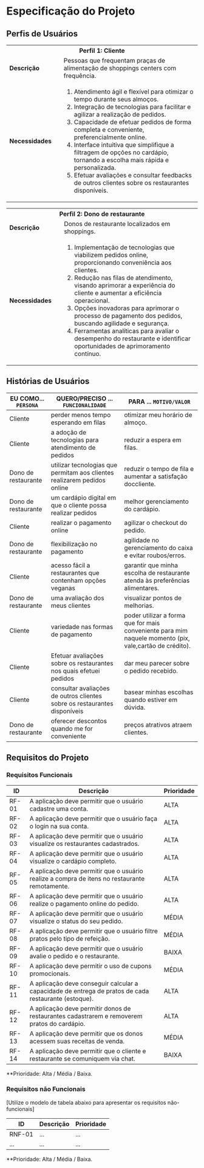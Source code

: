 # Especificação do Projeto

## Perfis de Usuários

<Table>
<tbody>
<tr>
<th colspan= "2" >Perfil 1: Cliente </th>
</th>
<tr>
<td width="150px"><b>Descrição</b></td>
<td width="600px">
Pessoas que frequentam praças de alimentação de shoppings centers com frequência.
</td>
</tr>
<tr>
<td><b>Necessidades</b></td>
<td>
 
1. Atendimento ágil e flexível para otimizar o tempo durante seus almoços. 
2. Integração de tecnologias para facilitar e agilizar a realização de pedidos.
3. Capacidade de efetuar pedidos de forma completa e conveniente, preferencialmente online. 
4. Interface intuitiva que simplifique a filtragem de opções no cardápio, tornando a escolha mais rápida e personalizada.
5. Efetuar avaliações e consultar feedbacks de outros clientes sobre os restaurantes disponíveis.

</td>
</tr>
</tbody>
</table>

<table>
<tbody>
<tr>
<th colspan="2">Perfil 2: Dono de restaurante </th>
</tr>
<tr>
<td width="150px"><b>Descrição</b></td>
<td width="600px">
Donos de restaurante localizados em shoppings.
</td>
</tr>
<tr>
<td><b>Necessidades</b></td>
<td>
 
1. Implementação de tecnologias que viabilizem pedidos online, proporcionando conveniência aos clientes.
2. Redução nas filas de atendimento, visando aprimorar a experiência do cliente e aumentar a eficiência operacional. 
3. Opções inovadoras para aprimorar o processo de pagamento dos pedidos, buscando agilidade e segurança.
4. Ferramentas analíticas para avaliar o desempenho do restaurante e identificar oportunidades de aprimoramento contínuo.

</td>
</tr>
</tbody>
</table>


## Histórias de Usuários

|EU COMO... `PERSONA`| QUERO/PRECISO ... `FUNCIONALIDADE`                                             |PARA ... `MOTIVO/VALOR`                 |
|--------------------|--------------------------------------------------------------------------------|----------------------------------------|
|Cliente | perder menos tempo esperando em filas  | otimizar meu horário de almoço. |
|Cliente | a adoção de tecnologias para atendimento de pedidos  | reduzir a espera em filas.  |
|Dono de restaurante |utilizar tecnologias que permitam aos clientes realizarem pedidos online  | reduzir o tempo de fila e aumentar a satisfação doccliente.  |
|Dono de restaurante |um cardápio digital em que o cliente possa realizar pedidos   | melhor gerenciamento do cardápio. |
|Cliente | realizar o pagamento online  | agilizar o checkout do pedido. |
|Dono de restaurante |flexibilização no pagamento |agilidade no gerenciamento do caixa e evitar roubos/erros. |
|Cliente |acesso fácil a restaurantes que contenham opções veganas | garantir que minha escolha de restaurante atenda às preferências alimentares.|
|Dono de restaurante | uma avaliação dos meus clientes | visualizar pontos de melhorias. |
|Cliente | variedade nas formas de pagamento  | poder utilizar a forma que for mais conveniente para mim naquele momento (pix, vale,cartão de crédito). |
|Cliente | Efetuar avaliações sobre os restaurantes nos quais efetuei pedidos  | dar meu parecer sobre o pedido recebido.  |
|Cliente | consultar avaliações de outros clientes sobre os restaurantes disponíveis  | basear minhas escolhas quando estiver em dúvida. |
|Dono de restaurante | oferecer descontos quando me for conveniente  | preços atrativos atraem clientes.  |

## Requisitos do Projeto

### Requisitos Funcionais
| ID    | Descrição                                                                                            | Prioridade |
| ----- | ---------------------------------------------------------------------------------------------------- | ---------- |
| RF-01 | A aplicação deve permitir que o usuário cadastre uma conta.                                          | ALTA       |
| RF-02 | A aplicação deve permitir que o usuário faça o login na sua conta.                                   | ALTA       |
| RF-03 | A aplicação deve permitir que o usuário visualize os restaurantes cadastrados.                       | ALTA       |
| RF-04 | A aplicação deve permitir que o usuário visualize o cardápio completo.                               | ALTA       |
| RF-05 | A aplicação deve permitir que o usuário realize a compra de itens no restaurante remotamente.        | ALTA       |
| RF-06 | A aplicação deve permitir que o usuário realize o pagamento online do pedido.                        | ALTA       |
| RF-07 | A aplicação deve permitir que o usuário visualize o status do seu pedido.                            | MÉDIA      |
| RF-08 | A aplicação deve permitir que o usuário filtre pratos pelo tipo de refeição.                         | MÉDIA      |
| RF-09 | A aplicação deve permitir que o usuário avalie o pedido e o restaurante.                             | BAIXA      |
| RF-10 | A aplicação deve permitir o uso de cupons promocionais.                                              | MÉDIA      |
| RF-11 | A aplicação deve conseguir calcular a capacidade de entrega de pratos de cada restaurante (estoque). | ALTA       |
| RF-12 | A aplicação deve permitir donos de restaurantes cadastrarem e removerem pratos do cardápio.          | ALTA       |
| RF-13 | A aplicação deve permitir que os donos acessem suas receitas de venda.                               | MÉDIA      |
| RF-14 | A aplicação deve permitir que o cliente e restaurante se comuniquem via chat.                        | BAIXA      |

**Prioridade: Alta / Média / Baixa.

### Requisitos não Funcionais

[Utilize o modelo de tabela abaixo para apresentar os requisitos não-funcionais]

|ID      | Descrição               |Prioridade |
|--------|-------------------------|----|
| RNF-01 |  ...                    | ...   | 
| ...    |  ...                    | ...   | 

**Prioridade: Alta / Média / Baixa. 

